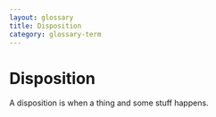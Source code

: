 ```yaml
---
layout: glossary
title: Disposition
category: glossary-term
---
```


# Disposition

A disposition is when a thing and some stuff happens.
